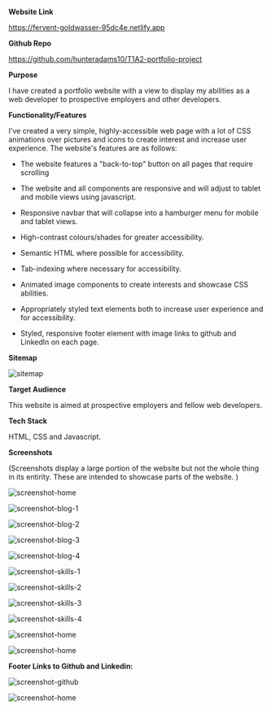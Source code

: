 **Website Link**

https://fervent-goldwasser-95dc4e.netlify.app 

**Github Repo**

https://github.com/hunteradams10/T1A2-portfolio-project


**Purpose**

I have created a portfolio website with a view to display my abilities as a web developer to prospective employers and other developers.

**Functionality/Features**

I've created a very simple, highly-accessible web page with a lot of CSS animations over pictures and icons to create interest and increase user experience. The website's features are as follows:

* The website features a "back-to-top" button on all pages that require scrolling

* The website and all components are responsive and will adjust to tablet and mobile views using javascript.

* Responsive navbar that will collapse into a hamburger menu for mobile and tablet views.

* High-contrast colours/shades for greater accessibility.

* Semantic HTML where possible for accessibility.

* Tab-indexing where necessary for accessibility.

* Animated image components to create interests and showcase CSS abilities.

* Appropriately styled text elements both to increase user experience and for accessibility.

* Styled, responsive footer element with image links to github and LinkedIn on each page.



**Sitemap**



![sitemap](./docs/hunter-adams-sitemap.png "Sitemap")

**Target Audience**

This website is aimed at prospective employers and fellow web developers.

**Tech Stack**

HTML, CSS and Javascript.




**Screenshots**

(Screenshots display a large portion of the website but not the whole thing in its entirity. These are intended to showcase parts of the website. )

![screenshot-home](./docs/screenshot-home.png "Main Page")

![screenshot-blog-1](./docs/screenshot-blog-1.png "Blog 1")

![screenshot-blog-2](./docs/screenshot-blog-2.png "Blog 2")

![screenshot-blog-3](./docs/screenshot-blog-3.png "Blog 3")

![screenshot-blog-4](./docs/screenshot-blog-4.png "Blog 4")

![screenshot-skills-1](./docs/screenshot-skills-and-interests-1.png "Skills/Interests 1")

![screenshot-skills-2](./docs/screenshot-skills-and-interests-2.png "Skills/Interests 2")

![screenshot-skills-3](./docs/screenshot-skills-and-interests-3.png "Skill/Interests 3")

![screenshot-skills-4](./docs/screenshot-skills-and-interests-4.png "Skills/Interests 4")

![screenshot-home](./docs/screenshot-work-study-1.png "Work/Study 1")

![screenshot-home](./docs/screenshot-work-and-study-2.png "Work/Study 2")

**Footer Links to Github and Linkedin:**

![screenshot-github](./docs/screenshot-github.png "Github Page")

![screenshot-home](./docs/screenshot-linkedin.png "Linkedin Page")